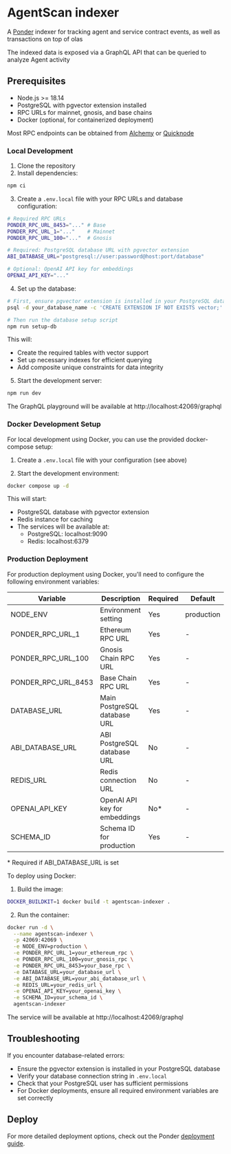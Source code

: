 # AgentScan indexer

A [Ponder](https://ponder.sh) indexer for tracking agent and service contract events, as well as transactions on top of olas

The indexed data is exposed via a GraphQL API that can be queried to analyze Agent activity

## Prerequisites

- Node.js >= 18.14
- PostgreSQL with pgvector extension installed
- RPC URLs for mainnet, gnosis, and base chains
- Docker (optional, for containerized deployment)

Most RPC endpoints can be obtained from [Alchemy](https://www.alchemy.com/) or [Quicknode](https://www.quicknode.com/)

### Local Development

1. Clone the repository
2. Install dependencies:

```bash
npm ci
```

3. Create a `.env.local` file with your RPC URLs and database configuration:

```bash
# Required RPC URLs
PONDER_RPC_URL_8453="..." # Base
PONDER_RPC_URL_1="..."    # Mainnet
PONDER_RPC_URL_100="..."  # Gnosis

# Required: PostgreSQL database URL with pgvector extension
ABI_DATABASE_URL="postgresql://user:password@host:port/database"

# Optional: OpenAI API key for embeddings
OPENAI_API_KEY="..."
```

4. Set up the database:

```bash
# First, ensure pgvector extension is installed in your PostgreSQL database
psql -d your_database_name -c 'CREATE EXTENSION IF NOT EXISTS vector;'

# Then run the database setup script
npm run setup-db
```

This will:

- Create the required tables with vector support
- Set up necessary indexes for efficient querying
- Add composite unique constraints for data integrity

5. Start the development server:

```bash
npm run dev
```

The GraphQL playground will be available at http://localhost:42069/graphql

### Docker Development Setup

For local development using Docker, you can use the provided docker-compose setup:

1. Create a `.env.local` file with your configuration (see above)

2. Start the development environment:

```bash
docker compose up -d
```

This will start:

- PostgreSQL database with pgvector extension
- Redis instance for caching
- The services will be available at:
  - PostgreSQL: localhost:9090
  - Redis: localhost:6379

### Production Deployment

For production deployment using Docker, you'll need to configure the following environment variables:

| Variable            | Description                   | Required | Default    |
| ------------------- | ----------------------------- | -------- | ---------- |
| NODE_ENV            | Environment setting           | Yes      | production |
| PONDER_RPC_URL_1    | Ethereum RPC URL              | Yes      | -          |
| PONDER_RPC_URL_100  | Gnosis Chain RPC URL          | Yes      | -          |
| PONDER_RPC_URL_8453 | Base Chain RPC URL            | Yes      | -          |
| DATABASE_URL        | Main PostgreSQL database URL  | Yes      | -          |
| ABI_DATABASE_URL    | ABI PostgreSQL database URL   | No       | -          |
| REDIS_URL           | Redis connection URL          | No       | -          |
| OPENAI_API_KEY      | OpenAI API key for embeddings | No\*     | -          |
| SCHEMA_ID           | Schema ID for production      | Yes      | -          |

\* Required if ABI_DATABASE_URL is set

To deploy using Docker:

1. Build the image:

```bash
DOCKER_BUILDKIT=1 docker build -t agentscan-indexer .
```

2. Run the container:

```bash
docker run -d \
  --name agentscan-indexer \
  -p 42069:42069 \
  -e NODE_ENV=production \
  -e PONDER_RPC_URL_1=your_ethereum_rpc \
  -e PONDER_RPC_URL_100=your_gnosis_rpc \
  -e PONDER_RPC_URL_8453=your_base_rpc \
  -e DATABASE_URL=your_database_url \
  -e ABI_DATABASE_URL=your_abi_database_url \
  -e REDIS_URL=your_redis_url \
  -e OPENAI_API_KEY=your_openai_key \
  -e SCHEMA_ID=your_schema_id \
  agentscan-indexer
```

The service will be available at http://localhost:42069/graphql

## Troubleshooting

If you encounter database-related errors:

- Ensure the pgvector extension is installed in your PostgreSQL database
- Verify your database connection string in `.env.local`
- Check that your PostgreSQL user has sufficient permissions
- For Docker deployments, ensure all required environment variables are set correctly

## Deploy

For more detailed deployment options, check out the Ponder [deployment guide](https://ponder.sh/docs/production/deploy).
